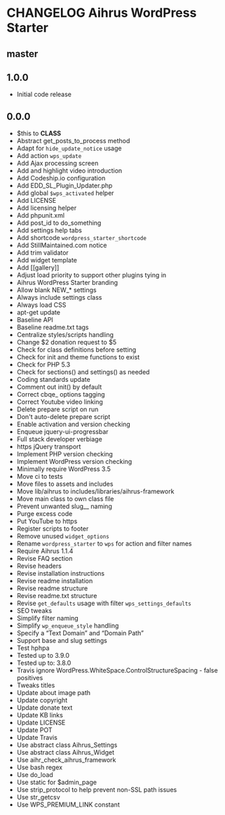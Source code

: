# CHANGELOG Aihrus WordPress Starter

## master

## 1.0.0
* Initial code release 

## 0.0.0
* $this to __CLASS__
* Abstract get_posts_to_process method
* Adapt for `hide_update_notice` usage
* Add action `wps_update`
* Add Ajax processing screen
* Add and highlight video introduction
* Add Codeship.io configuration
* Add EDD_SL_Plugin_Updater.php
* Add global `$wps_activated` helper
* Add LICENSE
* Add licensing helper
* Add phpunit.xml
* Add post_id to do_something
* Add settings help tabs
* Add shortcode `wordpress_starter_shortcode`
* Add StillMaintained.com notice
* Add trim validator
* Add widget template
* Add [[gallery]]
* Adjust load priority to support other plugins tying in
* Aihrus WordPress Starter branding
* Allow blank NEW_* settings
* Always include settings class
* Always load CSS
* apt-get update
* Baseline API
* Baseline readme.txt tags
* Centralize styles/scripts handling
* Change $2 donation request to $5
* Check for class definitions before setting
* Check for init and theme functions to exist
* Check for PHP 5.3
* Check for sections() and settings() as needed
* Coding standards update
* Comment out init() by default
* Correct cbqe_ options tagging
* Correct Youtube video linking
* Delete prepare script on run
* Don't auto-delete prepare script
* Enable activation and version checking
* Enqueue jquery-ui-progressbar
* Full stack developer verbiage
* https jQuery transport
* Implement PHP version checking
* Implement WordPress version checking
* Minimally require WordPress 3.5
* Move ci to tests
* Move files to assets and includes
* Move lib/aihrus to includes/libraries/aihrus-framework
* Move main class to own class file
* Prevent unwanted slug__ naming
* Purge excess code
* Put YouTube to https
* Register scripts to footer
* Remove unused `widget_options`
* Rename `wordpress_starter` to `wps` for action and filter names
* Require Aihrus 1.1.4
* Revise FAQ section
* Revise headers
* Revise installation instructions
* Revise readme installation
* Revise readme structure
* Revise readme.txt structure
* Revise `get_defaults` usage with filter `wps_settings_defaults`
* SEO tweaks
* Simplify filter naming
* Simplify `wp_enqueue_style` handling
* Specify a “Text Domain” and “Domain Path”
* Support base and slug settings
* Test hphpa
* Tested up to 3.9.0
* Tested up to: 3.8.0
* Travis ignore WordPress.WhiteSpace.ControlStructureSpacing - false positives
* Tweaks titles
* Update about image path
* Update copyright
* Update donate text
* Update KB links
* Update LICENSE
* Update POT
* Update Travis
* Use abstract class Aihrus_Settings
* Use abstract class Aihrus_Widget
* Use aihr_check_aihrus_framework
* Use bash regex
* Use do_load
* Use static for $admin_page
* Use strip_protocol to help prevent non-SSL path issues
* Use str_getcsv
* Use WPS_PREMIUM_LINK constant